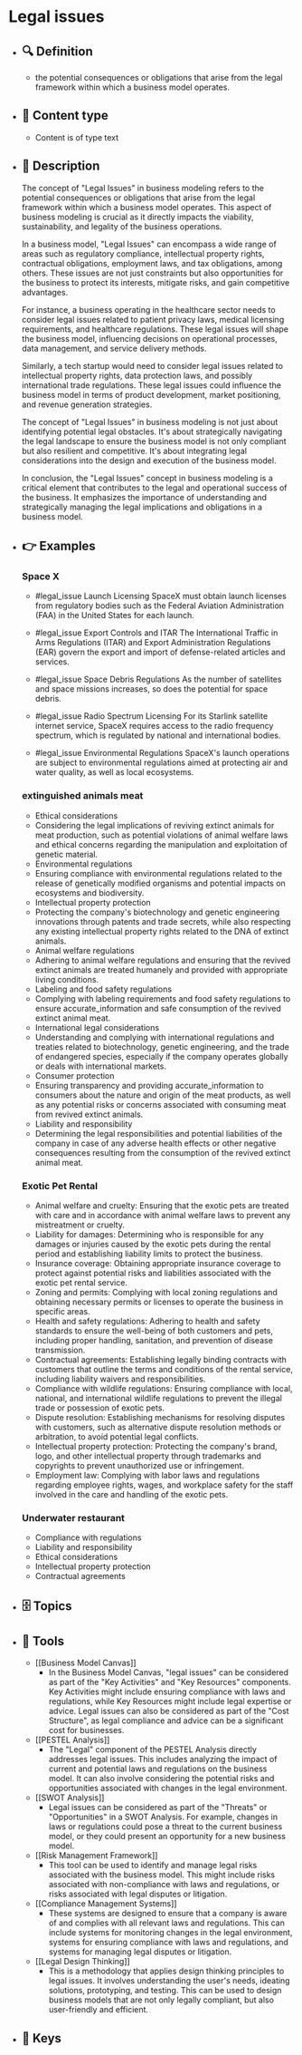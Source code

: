 # Legal issues
- ## 🔍 Definition
  - the potential consequences or obligations that arise from the legal framework within which a business model operates.
- ## 📰 Content type 
  - Content is of type text
- ## 📖 Description
  The concept of "Legal Issues" in business modeling refers to the potential consequences or obligations that arise from the legal framework within which a business model operates. This aspect of business modeling is crucial as it directly impacts the viability, sustainability, and legality of the business operations.
  
  In a business model, "Legal Issues" can encompass a wide range of areas such as regulatory compliance, intellectual property rights, contractual obligations, employment laws, and tax obligations, among others. These issues are not just constraints but also opportunities for the business to protect its interests, mitigate risks, and gain competitive advantages.
  
  For instance, a business operating in the healthcare sector needs to consider legal issues related to patient privacy laws, medical licensing requirements, and healthcare regulations. These legal issues will shape the business model, influencing decisions on operational processes, data management, and service delivery methods.
  
  Similarly, a tech startup would need to consider legal issues related to intellectual property rights, data protection laws, and possibly international trade regulations. These legal issues could influence the business model in terms of product development, market positioning, and revenue generation strategies.
  
  The concept of "Legal Issues" in business modeling is not just about identifying potential legal obstacles. It's about strategically navigating the legal landscape to ensure the business model is not only compliant but also resilient and competitive. It's about integrating legal considerations into the design and execution of the business model.
  
  In conclusion, the "Legal Issues" concept in business modeling is a critical element that contributes to the legal and operational success of the business. It emphasizes the importance of understanding and strategically managing the legal implications and obligations in a business model.
- ## 👉 Examples
  ### Space X
  - #legal_issue Launch Licensing
  SpaceX must obtain launch licenses from regulatory bodies such as the Federal Aviation Administration (FAA) in the United States for each launch. 
  
  - #legal_issue Export Controls and ITAR
  The International Traffic in Arms Regulations (ITAR) and Export Administration Regulations (EAR) govern the export and import of defense-related articles and services.
  
  - #legal_issue Space Debris Regulations
  As the number of satellites and space missions increases, so does the potential for space debris.
  
  - #legal_issue Radio Spectrum Licensing
  For its Starlink satellite internet service, SpaceX requires access to the radio frequency spectrum, which is regulated by national and international bodies.
  
  - #legal_issue Environmental Regulations
  SpaceX's launch operations are subject to environmental regulations aimed at protecting air and water quality, as well as local ecosystems.
  
  ### 
  
  ### extinguished animals meat
  - Ethical considerations
  - Considering the legal implications of reviving extinct animals for meat production, such as potential violations of animal welfare laws and ethical concerns regarding the manipulation and exploitation of genetic material.
  - Environmental regulations
  - Ensuring compliance with environmental regulations related to the release of genetically modified organisms and potential impacts on ecosystems and biodiversity.
  - Intellectual property protection
  - Protecting the company's biotechnology and genetic engineering innovations through patents and trade secrets, while also respecting any existing intellectual property rights related to the DNA of extinct animals.
  - Animal welfare regulations
  - Adhering to animal welfare regulations and ensuring that the revived extinct animals are treated humanely and provided with appropriate living conditions.
  - Labeling and food safety regulations
  - Complying with labeling requirements and food safety regulations to ensure accurate_information and safe consumption of the revived extinct animal meat.
  - International legal considerations
  - Understanding and complying with international regulations and treaties related to biotechnology, genetic engineering, and the trade of endangered species, especially if the company operates globally or deals with international markets.
  - Consumer protection
  - Ensuring transparency and providing accurate_information to consumers about the nature and origin of the meat products, as well as any potential risks or concerns associated with consuming meat from revived extinct animals.
  - Liability and responsibility
  - Determining the legal responsibilities and potential liabilities of the company in case of any adverse health effects or other negative consequences resulting from the consumption of the revived extinct animal meat.
  ### Exotic Pet Rental
  - Animal welfare and cruelty: Ensuring that the exotic pets are treated with care and in accordance with animal welfare laws to prevent any mistreatment or cruelty.
  - Liability for damages: Determining who is responsible for any damages or injuries caused by the exotic pets during the rental period and establishing liability limits to protect the business.
  - Insurance coverage: Obtaining appropriate insurance coverage to protect against potential risks and liabilities associated with the exotic pet rental service.
  - Zoning and permits: Complying with local zoning regulations and obtaining necessary permits or licenses to operate the business in specific areas.
  - Health and safety regulations: Adhering to health and safety standards to ensure the well-being of both customers and pets, including proper handling, sanitation, and prevention of disease transmission.
  - Contractual agreements: Establishing legally binding contracts with customers that outline the terms and conditions of the rental service, including liability waivers and responsibilities.
  - Compliance with wildlife regulations: Ensuring compliance with local, national, and international wildlife regulations to prevent the illegal trade or possession of exotic pets.
  - Dispute resolution: Establishing mechanisms for resolving disputes with customers, such as alternative dispute resolution methods or arbitration, to avoid potential legal conflicts.
  - Intellectual property protection: Protecting the company's brand, logo, and other intellectual property through trademarks and copyrights to prevent unauthorized use or infringement.
  - Employment law: Complying with labor laws and regulations regarding employee rights, wages, and workplace safety for the staff involved in the care and handling of the exotic pets.
  ### Underwater restaurant
  - Compliance with regulations
  - Liability and responsibility
  - Ethical considerations
  - Intellectual property protection
  - Contractual agreements
- ## 🗄️ Topics
  
- ## 🧰 Tools
  - [[Business Model Canvas]]
    - In the Business Model Canvas, "legal issues" can be considered as part of the "Key Activities" and "Key Resources" components. Key Activities might include ensuring compliance with laws and regulations, while Key Resources might include legal expertise or advice. Legal issues can also be considered as part of the "Cost Structure", as legal compliance and advice can be a significant cost for businesses.
  - [[PESTEL Analysis]]
    - The "Legal" component of the PESTEL Analysis directly addresses legal issues. This includes analyzing the impact of current and potential laws and regulations on the business model. It can also involve considering the potential risks and opportunities associated with changes in the legal environment.
  - [[SWOT Analysis]]
    - Legal issues can be considered as part of the "Threats" or "Opportunities" in a SWOT Analysis. For example, changes in laws or regulations could pose a threat to the current business model, or they could present an opportunity for a new business model.
  - [[Risk Management Framework]]
    - This tool can be used to identify and manage legal risks associated with the business model. This might include risks associated with non-compliance with laws and regulations, or risks associated with legal disputes or litigation.
  - [[Compliance Management Systems]]
    - These systems are designed to ensure that a company is aware of and complies with all relevant laws and regulations. This can include systems for monitoring changes in the legal environment, systems for ensuring compliance with laws and regulations, and systems for managing legal disputes or litigation.
  - [[Legal Design Thinking]]
    - This is a methodology that applies design thinking principles to legal issues. It involves understanding the user's needs, ideating solutions, prototyping, and testing. This can be used to design business models that are not only legally compliant, but also user-friendly and efficient.
- ## 🔑 Keys
  

